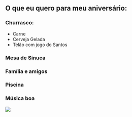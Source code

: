 ## O que eu quero para meu aniversário:

### Churrasco:
- Carne
- Cerveja Gelada
- Telão com jogo do Santos

### Mesa de Sinuca 
### Família e amigos
### Piscina 
### Música boa

![](https://adoisereticencias.wordpress.com/wp-content/uploads/2015/04/churrasco.jpg)
